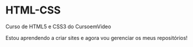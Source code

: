 # HTML-CSS
 Curso de HTML5 e CSS3 do CursoemVideo

Estou aprendendo a criar sites e agora vou gerenciar os meus repositórios!